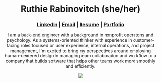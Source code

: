 <h1 align="center">Ruthie Rabinovitch (she/her)</h1>

<h3 align="center"><a href="https://www.linkedin.com/in/ruthie-r/">LinkedIn</a> | <a href="mailto:rrabinovitch1@gmail.com">Email</a> | <a href="https://user-images.githubusercontent.com/62635544/98451037-6b11a580-20ff-11eb-8dab-b0f3505a96c0.png">Resume</a> | <a href="https://alumni.turing.io/alumni/ruthie-rabinovitch">Portfolio</a></h3>

<p align="center">I am a back-end engineer with a background in nonprofit operatons and psychology. As a systems-oriented thinker with experience in customer-facing roles focused on user experience, internal operations, and project management, I'm excited to bring my perspectives around employing human-centered design in managing team collaboration and workflow to a company that builds software that helps other teams work more smoothly and efficiently.</p> 

<p align="center"><img src="https://github-readme-stats.vercel.app/api?username=rrabinovitch&show_icons=true&theme=nord"</p>

<!-- look into having a smaller image of resume embedded that can be expanded when clicked on -->
